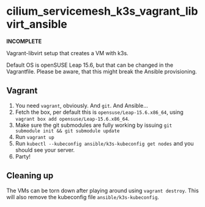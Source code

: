 # cilium_servicemesh_k3s_vagrant_libvirt_ansible

**INCOMPLETE**

Vagrant-libvirt setup that creates a VM with k3s.

Default OS is openSUSE Leap 15.6, but that can be changed in the Vagrantfile.
Please be aware, that this might break the Ansible provisioning.

## Vagrant

1. You need `vagrant`, obviously. And `git`. And Ansible...
1. Fetch the box, per default this is `opensuse/Leap-15.6.x86_64`, using
   `vagrant box add opensuse/Leap-15.6.x86_64`.
1. Make sure the git submodules are fully working by issuing
   `git submodule init && git submodule update`
1. Run `vagrant up`
1. Run `kubectl --kubeconfig ansible/k3s-kubeconfig get nodes` and you should
   see your server.
1. Party!

## Cleaning up

The VMs can be torn down after playing around using `vagrant destroy`. This will
also remove the kubeconfig file `ansible/k3s-kubeconfig`.

